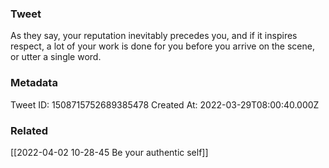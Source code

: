 ### Tweet
As they say, your reputation inevitably precedes you, and if it inspires respect, a lot of your work is done for you before you arrive on the scene, or utter a single word.

### Metadata
Tweet ID: 1508715752689385478
Created At: 2022-03-29T08:00:40.000Z

### Related
[[2022-04-02 10-28-45 Be your authentic self]]

